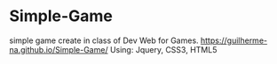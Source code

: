 # Simple-Game
simple game create in class of Dev Web for Games.
https://guilherme-na.github.io/Simple-Game/
Using: Jquery, CSS3, HTML5
